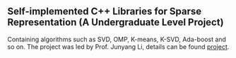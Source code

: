 ## Self-implemented C++ Libraries for Sparse Representation (A Undergraduate Level Project)

Containing algorithms such as SVD, OMP, K-means, K-SVD, Ada-boost and so on. The project was led by Prof. Junyang Li, details can be found [project](http://www.hangzh.com/RoadDetection.html).
